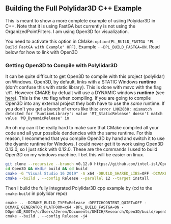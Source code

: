 

## Building the Full Polylidar3D C++ Example

This is meant to show a more complete example of usiing Polyidar3D in C++. Note that it is using FastGA but currently is not using the OrganizedPointFilters.
I am using Open3D for visualization.

You need to activate this option in CMake: `option(PL_BUILD_FASTGA "PL - Build FastGA with Example" OFF)`. Example - `-DPL_BUILD_FASTGA=ON`.
Read below for how to link with Open3D

### Getting Open3D to Compile with Polylidar3D

It can be quite difficult to get Open3D to compile with this project (polylidar) on Windows. Open3D, by default, links with a STATIC Windows **runtime** (don't confuse this with static library). This is done with msvc with the flag `\MT`. However CMAKE by defualt will use a DYNAMIC windows **runtime** (see [here](https://cmake.org/cmake/help/latest/prop_tgt/MSVC_RUNTIME_LIBRARY.html)). This is the `\MD` flag when compiling. If you are going to compile Open3D into any external project they both have to use the *same* runtime. If you don't you get a bunch of errors like this: `error LNK2038: mismatch detected for 'RuntimeLibrary': value 'MT_StaticRelease' doesn't match value 'MD_DynamicRelease' in`

An oh my can it be really hard to make sure that CMake compiled all your code and all your possible dendencies with the same runtime. For this reason, I recommend that you compile Open3D by hand and switch it to use the dyamic runtime for Windows. I could never get it to work using Open3D 0.13.0, so I just stick with 0.12.0. These are the commands I used to build Open3D on my windows machine. I bet this will be easier on linux.


```bash
git clone --recursive --branch v0.12.0 https://github.com/intel-isl/Open3D
cd Open3D && mkdir build && cd build
cmake -G "Visual Studio 16 2019" -A x64 -DBUILD_SHARED_LIBS=OFF -DCMAKE_INSTALL_PREFIX=./open3d_install -DSTATIC_WINDOWS_RUNTIME=OFF ..
cmake --build . --config Release --parallel 12 --target install
```

Then I build the fully integrated Polylidar3D cpp example by (cd to the `cmake-build` in polylidar repo)

```
cmake .. -DCMAKE_BUILD_TYPE=Release -DFETCHCONTENT_QUIET=OFF -DCMAKE_GENERATOR_PLATFORM=x64 -DPL_BUILD_FASTGA=ON -DOpen3D_ROOT=/c/Users/Jerem/Documents/UMICH/Research/Open3D/build/open3d_install
cmake --build . --config Release -j4
```


<!-- if(WIN32)
    # target_compile_options(${PROJECT_NAME} PRIVATE /MT)
endif() -->
